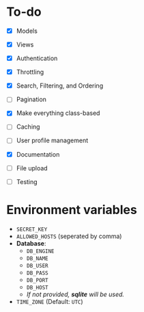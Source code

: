 # To-do

- [x] Models
- [x] Views
- [x] Authentication
- [x] Throttling
- [X] Search, Filtering, and Ordering
- [ ] Pagination
- [x] Make everything class-based
- [ ] Caching
- [ ] User profile management
- [X] Documentation
- [ ] File upload
- [ ] Testing


# Environment variables

- `SECRET_KEY`
- `ALLOWED_HOSTS` (seperated by comma)
- **Database**:
    - `DB_ENGINE`
    - `DB_NAME`
    - `DB_USER`
    - `DB_PASS`
    - `DB_PORT`
    - `DB_HOST`
    - *If not provided, **sqlite** will be used.*
- `TIME_ZONE` (Default: `UTC`)

